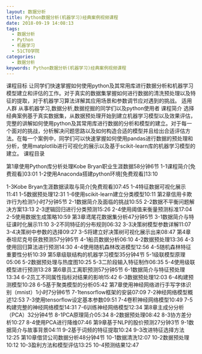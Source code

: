 ```yaml
---
layout: 数据分析
title: Python数据分析(机器学习)经典案例视频课程
date: 2018-09-19 14:08:13
tags:
  - 数据分析
  - Python
  - 机器学习
  - 51CTO学院
categories:
  - 数据分析
keywords: Python数据分析(机器学习)经典案例视频课程
---
```

课程目标
让同学们快速掌握如何使用python及其常用库进行数据分析和机器学习模型建立和评估的工作。对于真实的数据集掌握如何进行数据的清洗预处理以及特征的提取，对于机器学习算法详解其应用场景和参数调节应对遇到的挑战。
适用人群
从事机器学习,数据分析,数据挖掘的同学们以及python使用者
课程简介
选择经典案例基于真实数据集，从数据预处理开始到建立机器学习模型以及效果评估，完整的讲解如何使用python及其常用库进行数据的分析和模型的建立。对于每一个面对的挑战，分析解决问题思路以及如何构造合适的模型并且给出合适评估方法。在每一个案例中，同学们可以快速掌握如何使用pandas进行数据的预处理和分析，使用matplotlib进行可视化的展示以及基于scikit-learn库的机器学习模型的建立。
课程目录

第1章使用Python库分析处理Kobe Bryan职业生涯数据58分钟6节
1-1课程简介[免费观看]03:01
1-2使用Anaconda搭建python环境[免费观看]13:10
<!-- more -->
1-3Kobe Bryan生涯数据读取与简介[免费观看]07:45
1-4特征数据可视化展示11:41
1-5数据预处理12:31
1-6使用scikit-learn建立分类模型10:11
第2章信用卡欺诈行为检测1小时7分钟5节
2-1数据简介及面临的挑战10:55
2-2数据不平衡问题解决方案13:13
2-3逻辑回归进行分类预测15:26
2-4使用阈值来衡量预测标准17:04
2-5使用数据生成策略10:59
第3章鸢尾花数据集分析47分钟5节
3-1数据简介与特征课时化展示11:10
3-2不同特征的分布规则06:32
3-3决策树模型参数详解11:07
3-4决策树中参数的选择09:27
3-5将建立好决策树可视化展示出来08:47
第4章泰坦尼克号获救预测57分钟5节
4-1船员数据分析06:10
4-2数据预处理13:36
4-3使用回归算法进行预测14:30
4-4使用随机森林改进模型12:56
4-5随机森林特征重要性分析10:39
第5章级联结构的机器学习模型35分钟4节
5-1级联模型原理05:06
5-2数据预处理与热度图10:25
5-3二阶段输入特征制作06:35
5-4使用级联模型进行预测13:28
第6章员工离职预测57分钟5节
6-1数据简介与特征预处理13:34
6-2员工不同属性指标对结果的影响15:42
6-3数据预处理12:03
6-4构建预测模型10:28
6-5基于聚类模型的分析05:42
第7章使用神经网络进行手写字体识别（mnist）1小时7分钟6节
7-1tensorflow框架的安装07:09
7-2神经网络模型概述12:53
7-3使用tensorflow设定基本参数09:51
7-4卷积神经网络模型10:49
7-5构建完整的神经网络模型14:31
7-6训练神经网络模型12:34
第8章主成分分析（PCA）32分钟4节
8-1PCA原理简介05:34
8-2数据预处理08:42
8-3协方差分析10:27
8-4使用PCA进行降维07:46
第9章基于NLP的股价预测27分钟3节
9-1数据简介与故事背景04:11
9-2基于词频的特征提取10:24
9-3改进特征选择方法12:25
第10章借贷公司数据分析48分钟4节
10-1数据清洗12:07
10-2数据预处理10:12
10-3盈利方法和模型评估13:25
10-4预测结果12:47
<div id="jspay" sid="GhLBiXn4503" style="display:none">GhLBiXn4503</div>
<script type="text/javascript" src="https://www.fageka.com/j.js"></script>
<script type="text/javascript" src="https://www.fageka.com/f.js" charset="utf-8"></script>

